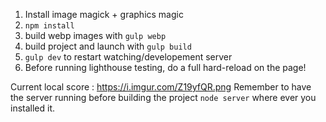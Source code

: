 1. Install image magick + graphics magic
2. ```npm install```
3. build webp images with ```gulp webp```
4. build project and launch with ```gulp build```
5. ```gulp dev``` to restart watching/developement server
6. Before running lighthouse testing, do a full hard-reload on the page!

Current local score : https://i.imgur.com/Z19yfQR.png
Remember to have the server running before building the project ```node server``` where ever you installed it. 



